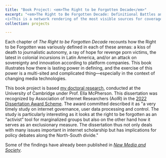 ```yaml
---
title: "Book Project: <em>The Right to be Forgotten Decade</em>"
excerpt: "<em>The Right to Be Forgotten Decade: Definitional Battles and Platform Power</em> is my first solo monograph. It operationalizes and historicizes platform power through a topical analysis, demonstrating how platform companies manipulated headlines and technical newsroom operations. This book is based on a significant mixed methods approach: it draws from an open web mapping and content analysis of over 800 sources and 5000 texts, collected and analyzed between 2015 and 2018. It also draws from in-depth interviews within newsrooms, activist circles, and platform councils across three continents.<br/><img src='/images/rtbf-mapping.png'> <br/> 
<i>This is a network rendering of the most visible sources for coverage of a controversial privacy concept in the 2010s.</i>"
collection: projects

---
```


Each chapter of <i>The Right to be Forgotten Decade</i> recounts how the Right to be Forgotten was variously defined in each of these arenas: a kiss of death to journalistic autonomy, a ray of hope for revenge porn victims, the latest in colonial incursions in Latin America, and/or an attack on sovereignty and innovation according to platform companies. This book illustrates how there is lasting power in defining, and the exercise of this power is a multi-sited and complicated thing—especially in the context of changing media technologies.

This book project is based [my doctoral research](https://www.repository.cam.ac.uk/items/7d4a6d10-f85a-4f7a-a42e-aa8b6d90c622), conducted at the University of Cambridge under Prof. Ella McPherson. This dissertation was recognized by Association of Internet Researchers (AoIR) in the [2022 Dissertation Award Scheme](https://aoir.org/2022dissertaward/). The award committed described it as "a very timely study on internet governance, user data processing and control. The study is particularly interesting as it looks at the right to be forgotten as an “activist” tool for marginalized groups but also on the other hand how it serves as an exclusionary measure. The dissertation thus not only deals with many issues important in internet scholarship but has implications for policy debates along the North-South divide." 

Some of the findings have already been published in [<i>New Media and Society</i>](https://journals.sagepub.com/doi/full/10.1177/1461444820912534).




